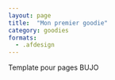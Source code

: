 ```yaml
---
layout: page
title:  "Mon premier goodie"
category: goodies
formats:
  - .afdesign
---
```

Template pour pages BUJO
